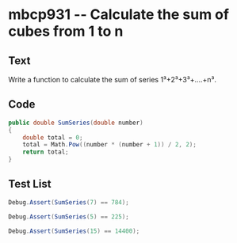 # mbcp931 -- Calculate the sum of cubes from 1 to n

## Text

Write a function to calculate the sum of series 1³+2³+3³+….+n³.

## Code

```csharp
public double SumSeries(double number)
{
    double total = 0;
    total = Math.Pow((number * (number + 1)) / 2, 2);
    return total;
}
```

## Test List

```csharp
Debug.Assert(SumSeries(7) == 784);
```

```csharp
Debug.Assert(SumSeries(5) == 225);
```

```csharp
Debug.Assert(SumSeries(15) == 14400);
```
